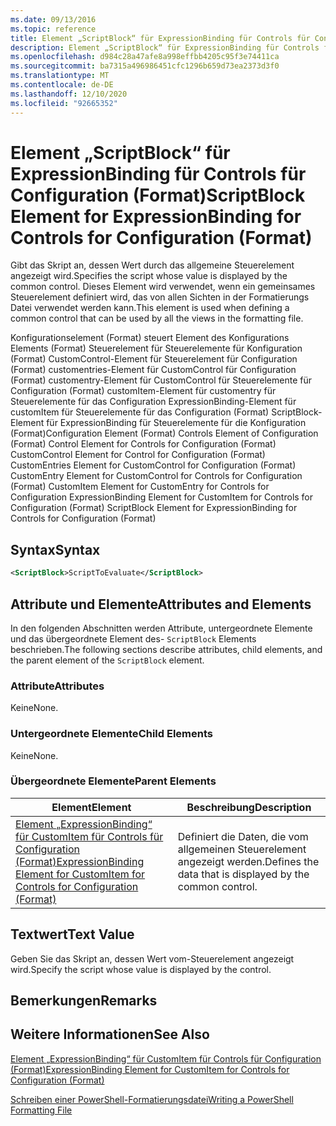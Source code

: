 ```yaml
---
ms.date: 09/13/2016
ms.topic: reference
title: Element „ScriptBlock“ für ExpressionBinding für Controls für Configuration (Format)
description: Element „ScriptBlock“ für ExpressionBinding für Controls für Configuration (Format)
ms.openlocfilehash: d984c28a47afe8a998effbb4205c95f3e74411ca
ms.sourcegitcommit: ba7315a496986451cfc1296b659d73ea2373d3f0
ms.translationtype: MT
ms.contentlocale: de-DE
ms.lasthandoff: 12/10/2020
ms.locfileid: "92665352"
---
```

# <a name="scriptblock-element-for-expressionbinding-for-controls-for-configuration-format"></a><span data-ttu-id="a7405-103">Element „ScriptBlock“ für ExpressionBinding für Controls für Configuration (Format)</span><span class="sxs-lookup"><span data-stu-id="a7405-103">ScriptBlock Element for ExpressionBinding for Controls for Configuration (Format)</span></span>

<span data-ttu-id="a7405-104">Gibt das Skript an, dessen Wert durch das allgemeine Steuerelement angezeigt wird.</span><span class="sxs-lookup"><span data-stu-id="a7405-104">Specifies the script whose value is displayed by the common control.</span></span> <span data-ttu-id="a7405-105">Dieses Element wird verwendet, wenn ein gemeinsames Steuerelement definiert wird, das von allen Sichten in der Formatierungs Datei verwendet werden kann.</span><span class="sxs-lookup"><span data-stu-id="a7405-105">This element is used when defining a common control that can be used by all the views in the formatting file.</span></span>

<span data-ttu-id="a7405-106">Konfigurationselement (Format) steuert Element des Konfigurations Elements (Format) Steuerelement für Steuerelemente für Konfiguration (Format) CustomControl-Element für Steuerelement für Configuration (Format) customentries-Element für CustomControl für Configuration (Format) customentry-Element für CustomControl für Steuerelemente für Configuration (Format) customItem-Element für customentry für Steuerelemente für das Configuration ExpressionBinding-Element für customItem für Steuerelemente für das Configuration (Format) ScriptBlock-Element für ExpressionBinding für Steuerelemente für die Konfiguration (Format)</span><span class="sxs-lookup"><span data-stu-id="a7405-106">Configuration Element (Format) Controls Element of Configuration (Format) Control Element for Controls for Configuration (Format) CustomControl Element for Control for Configuration (Format) CustomEntries Element for CustomControl for Configuration (Format) CustomEntry Element for CustomControl for Controls for Configuration (Format) CustomItem Element for CustomEntry for Controls for Configuration ExpressionBinding Element for CustomItem for Controls for Configuration (Format) ScriptBlock Element for ExpressionBinding for Controls for Configuration (Format)</span></span>

## <a name="syntax"></a><span data-ttu-id="a7405-107">Syntax</span><span class="sxs-lookup"><span data-stu-id="a7405-107">Syntax</span></span>

```xml
<ScriptBlock>ScriptToEvaluate</ScriptBlock>
```

## <a name="attributes-and-elements"></a><span data-ttu-id="a7405-108">Attribute und Elemente</span><span class="sxs-lookup"><span data-stu-id="a7405-108">Attributes and Elements</span></span>

<span data-ttu-id="a7405-109">In den folgenden Abschnitten werden Attribute, untergeordnete Elemente und das übergeordnete Element des- `ScriptBlock` Elements beschrieben.</span><span class="sxs-lookup"><span data-stu-id="a7405-109">The following sections describe attributes, child elements, and the parent element of the `ScriptBlock` element.</span></span>

### <a name="attributes"></a><span data-ttu-id="a7405-110">Attribute</span><span class="sxs-lookup"><span data-stu-id="a7405-110">Attributes</span></span>

<span data-ttu-id="a7405-111">Keine</span><span class="sxs-lookup"><span data-stu-id="a7405-111">None.</span></span>

### <a name="child-elements"></a><span data-ttu-id="a7405-112">Untergeordnete Elemente</span><span class="sxs-lookup"><span data-stu-id="a7405-112">Child Elements</span></span>

<span data-ttu-id="a7405-113">Keine</span><span class="sxs-lookup"><span data-stu-id="a7405-113">None.</span></span>

### <a name="parent-elements"></a><span data-ttu-id="a7405-114">Übergeordnete Elemente</span><span class="sxs-lookup"><span data-stu-id="a7405-114">Parent Elements</span></span>

|<span data-ttu-id="a7405-115">Element</span><span class="sxs-lookup"><span data-stu-id="a7405-115">Element</span></span>|<span data-ttu-id="a7405-116">Beschreibung</span><span class="sxs-lookup"><span data-stu-id="a7405-116">Description</span></span>|
|-------------|-----------------|
|[<span data-ttu-id="a7405-117">Element „ExpressionBinding“ für CustomItem für Controls für Configuration (Format)</span><span class="sxs-lookup"><span data-stu-id="a7405-117">ExpressionBinding Element for CustomItem for Controls for Configuration (Format)</span></span>](./expressionbinding-element-for-customitem-for-controls-for-configuration-format.md)|<span data-ttu-id="a7405-118">Definiert die Daten, die vom allgemeinen Steuerelement angezeigt werden.</span><span class="sxs-lookup"><span data-stu-id="a7405-118">Defines the data that is displayed by the common control.</span></span>|

## <a name="text-value"></a><span data-ttu-id="a7405-119">Textwert</span><span class="sxs-lookup"><span data-stu-id="a7405-119">Text Value</span></span>

<span data-ttu-id="a7405-120">Geben Sie das Skript an, dessen Wert vom-Steuerelement angezeigt wird.</span><span class="sxs-lookup"><span data-stu-id="a7405-120">Specify the script whose value is displayed by the control.</span></span>

## <a name="remarks"></a><span data-ttu-id="a7405-121">Bemerkungen</span><span class="sxs-lookup"><span data-stu-id="a7405-121">Remarks</span></span>

## <a name="see-also"></a><span data-ttu-id="a7405-122">Weitere Informationen</span><span class="sxs-lookup"><span data-stu-id="a7405-122">See Also</span></span>

[<span data-ttu-id="a7405-123">Element „ExpressionBinding“ für CustomItem für Controls für Configuration (Format)</span><span class="sxs-lookup"><span data-stu-id="a7405-123">ExpressionBinding Element for CustomItem for Controls for Configuration (Format)</span></span>](./expressionbinding-element-for-customitem-for-controls-for-configuration-format.md)

[<span data-ttu-id="a7405-124">Schreiben einer PowerShell-Formatierungsdatei</span><span class="sxs-lookup"><span data-stu-id="a7405-124">Writing a PowerShell Formatting File</span></span>](./writing-a-powershell-formatting-file.md)
